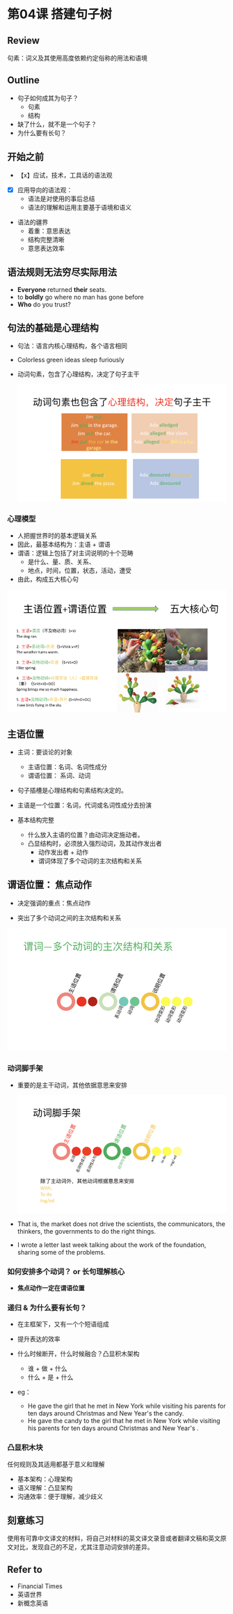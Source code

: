 # 第04课 搭建句子树

## Review

句素：词义及其使用高度依赖约定俗称的用法和语境



## Outline

- 句子如何成其为句子？
  - 句素
  - 结构
- 缺了什么，就不是一个句子？
- 为什么要有长句？



## 开始之前

- 【x】应试，技术，工具话的语法观

- [x] 应用导向的语法观：
  - 语法是对使用的事后总结
  - 语法的理解和运用主要基于语境和语义

- 语法的疆界
  - 着重：意思表达
  - 结构完整清晰
  - 意思表达效率

## 语法规则无法穷尽实际用法



- **Everyone** returned **their** seats.
- to **boldly** go where no man has gone before
- **Who** do you trust?



## 句法的基础是心理结构

- 句法：语言内核心理结构，各个语言相同
  
- Colorless green ideas sleep furiously
  
- 动词句素，包含了心理结构，决定了句子主干

  ![](_resource/%E7%AC%AC04%E8%AF%BE%20%E6%90%AD%E5%BB%BA%E5%8F%A5%E5%AD%90%E6%A0%91/%E7%AC%AC4%E8%AF%BE%20%E6%90%AD%E5%BB%BA%E5%8F%A5%E5%AD%90%20%20%E4%B8%BE%E9%87%8D%E8%8B%A5%E8%BD%BB%EF%BC%8C%E5%86%99%E5%8F%A5%E5%AD%90%E8%AF%B4%E5%8F%A5%E5%AD%90%E5%B0%B1%E5%83%8F%E6%90%AD%E7%A7%AF%E6%9C%A8.jpg)

### 心理模型

- 人把握世界时的基本逻辑关系
- 因此，最基本结构为：主语 + 谓语
- 谓语：逻辑上包括了对主词说明的十个范畴
  - 是什么、量、质、关系、
  - 地点，时间，位置，状态，活动，遭受
- 由此，构成五大核心句

![](_resource/%E7%AC%AC04%E8%AF%BE%20%E6%90%AD%E5%BB%BA%E5%8F%A5%E5%AD%90%E6%A0%91/%E7%AC%AC4%E8%AF%BE%20%E6%90%AD%E5%BB%BA%E5%8F%A5%E5%AD%90%20%20%E4%B8%BE%E9%87%8D%E8%8B%A5%E8%BD%BB%EF%BC%8C%E5%86%99%E5%8F%A5%E5%AD%90%E8%AF%B4%E5%8F%A5%E5%AD%90%E5%B0%B1%E5%83%8F%E6%90%AD%E7%A7%AF%E6%9C%A8-1596299907266.jpg)

## 主语位置

- 主词：要谈论的对象
  - 主语位置：名词、名词性成分
  - 谓语位置： 系词、动词
- 句子插槽是心理结构和句素结构决定的。

- 主语是一个位置：名词，代词或名词性成分去扮演
- 基本结构完整
  - 什么放入主语的位置？由动词决定施动者。
  - 凸显结构时，必须放入强烈动词，及其动作发出者
    - 动作发出者 + 动作
    - 谓词体现了多个动词的主次结构和关系



## 谓语位置： 焦点动作

- 决定强调的重点：焦点动作

- 突出了多个动词之间的主次结构和关系

![](_resource/%E7%AC%AC04%E8%AF%BE%20%E6%90%AD%E5%BB%BA%E5%8F%A5%E5%AD%90%E6%A0%91/%E7%AC%AC4%E8%AF%BE%20%E6%90%AD%E5%BB%BA%E5%8F%A5%E5%AD%90%20%20%E4%B8%BE%E9%87%8D%E8%8B%A5%E8%BD%BB%EF%BC%8C%E5%86%99%E5%8F%A5%E5%AD%90%E8%AF%B4%E5%8F%A5%E5%AD%90%E5%B0%B1%E5%83%8F%E6%90%AD%E7%A7%AF%E6%9C%A8-1596299912206.jpg)

### 动词脚手架

- 重要的是主干动词，其他依据意思来安排

  ![](_resource/%E7%AC%AC04%E8%AF%BE%20%E6%90%AD%E5%BB%BA%E5%8F%A5%E5%AD%90%E6%A0%91/%E7%AC%AC4%E8%AF%BE%20%E6%90%AD%E5%BB%BA%E5%8F%A5%E5%AD%90%20%20%E4%B8%BE%E9%87%8D%E8%8B%A5%E8%BD%BB%EF%BC%8C%E5%86%99%E5%8F%A5%E5%AD%90%E8%AF%B4%E5%8F%A5%E5%AD%90%E5%B0%B1%E5%83%8F%E6%90%AD%E7%A7%AF%E6%9C%A8-1596299915837.jpg)

- That is, the market does not drive the scientists, the communicators, the thinkers, the governments to do the right things.
- I wrote a letter last week talking about the work of the foundation, sharing some of the problems.

### 如何安排多个动词？ or 长句理解核心

- **焦点动作一定在谓语位置**



### 递归 & 为什么要有长句？

- 在主框架下，又有一个个短语组成

- 提升表达的效率

- 什么时候断开，什么时候融合？凸显积木架构
  - 谁 + 做 + 什么
  - 什么 + 是 + 什么
- eg：
  -  He gave the girl that he met in New York while visiting his parents for ten days around Christmas and New Year's the candy.
  -  He gave the candy to the girl that he met in New York while visiting his parents for ten days around Christmas and New Year's .

### 凸显积木块

任何规则及其适用都基于意义和理解

- 基本架构：心理架构
- 语义理解：凸显架构
- 沟通效率：便于理解，减少歧义



## 刻意练习

使用有可靠中文译文的材料，将自己对材料的英文译文录音或者翻译文稿和英文原文对比，发现自己的不足，尤其注意动词安排的差异。



## Refer to

- Financial Times
- 英语世界
- 新概念英语

